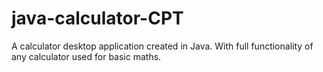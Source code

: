 # java-calculator-CPT
A calculator desktop application created in Java. With full functionality of any calculator used for basic maths.


